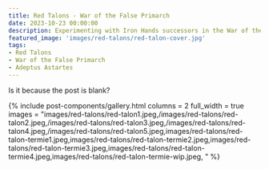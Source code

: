 ```yaml
---
title: Red Talons - War of the False Primarch
date: 2023-10-23 00:00:00
description: Experimenting with Iron Hands successors in the War of the False Primarch setting. 
featured_image: 'images/red-talons/red-talon-cover.jpg'
tags:
- Red Talons
- War of the False Primarch
- Adeptus Astartes
---
```


Is it because the post is blank? 

{% include post-components/gallery.html
	columns = 2
	full_width = true
	images = "images/red-talons/red-talon1.jpeg,/images/red-talons/red-talon2.jpeg,/images/red-talons/red-talon3.jpeg,/images/red-talons/red-talon4.jpeg,/images/red-talons/red-talon5.jpeg,images/red-talons/red-talon-termie1.jpeg,images/red-talons/red-talon-termie2.jpeg,images/red-talons/red-talon-termie3.jpeg,images/red-talons/red-talon-termie4.jpeg,images/red-talons/red-talon-termie-wip.jpeg,
	"
%}

